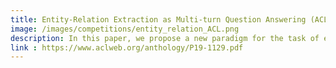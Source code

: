```yaml
---
title: Entity-Relation Extraction as Multi-turn Question Answering (ACL2019)
image: /images/competitions/entity_relation_ACL.png
description: In this paper, we propose a new paradigm for the task of entity-relation extraction. We cast the task as a multi-turn question answering problem, i.e., the extraction of entities and relations is transformed to the task of identifying answer spans from the context. This multi-turn QA formalization comes with several key advantages. Firstly, the question query encodes important information for the entity/relation class we want to identify; secondly, QA provides a natural way of jointly modeling entity and relation; and thirdly, it allows us to exploit the well developed machine reading comprehension  (MRC) models. Experiments on the ACE and the CoNLL04 corpora demonstrate that the proposed paradigm significantly outperforms previous best models. Additionally, we construct and will release a newly developed dataset RESUME, which requires multi-step reasoning to construct entity dependencies, as opposed to the single-step dependency extraction in the triplet exaction in previous datasets. The proposed multi-turn QA model also achieves the best performance on the RESUME dataset.
link : https://www.aclweb.org/anthology/P19-1129.pdf
---
```

